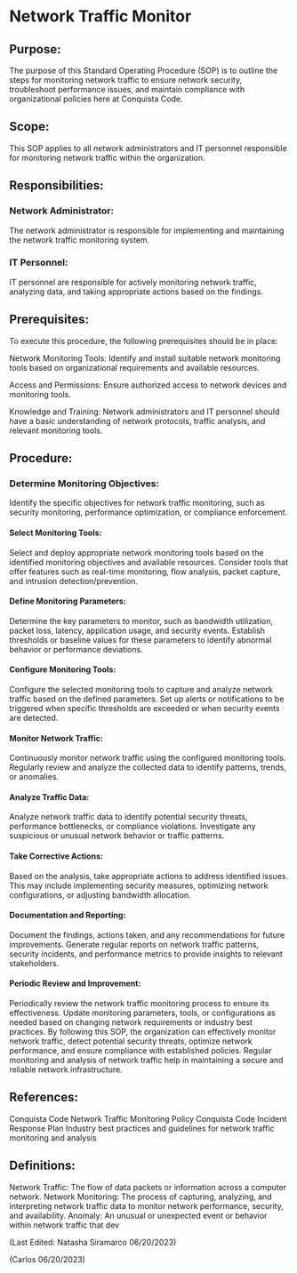 # Network Traffic Monitor

## Purpose:

The purpose of this Standard Operating Procedure (SOP) is to outline the steps for monitoring network traffic to ensure network security, troubleshoot performance issues, and maintain compliance with organizational policies here at Conquista Code.

## Scope:
This SOP applies to all network administrators and IT personnel responsible for monitoring network traffic within the organization.

## Responsibilities:

### Network Administrator: 
The network administrator is responsible for implementing and maintaining the network traffic monitoring system.

### IT Personnel:
IT personnel are responsible for actively monitoring network traffic, analyzing data, and taking appropriate actions based on the findings.

## Prerequisites:

To execute this procedure, the following prerequisites should be in place:

Network Monitoring Tools: Identify and install suitable network monitoring tools based on organizational requirements and available resources.

Access and Permissions: Ensure authorized access to network devices and monitoring tools.

Knowledge and Training: Network administrators and IT personnel should have a basic understanding of network protocols, traffic analysis, and relevant monitoring tools.



## Procedure:


### Determine Monitoring Objectives:

Identify the specific objectives for network traffic monitoring, such as security monitoring, performance optimization, or compliance enforcement.

#### Select Monitoring Tools:

Select and deploy appropriate network monitoring tools based on the identified monitoring objectives and available resources.
Consider tools that offer features such as real-time monitoring, flow analysis, packet capture, and intrusion detection/prevention.


#### Define Monitoring Parameters:

Determine the key parameters to monitor, such as bandwidth utilization, packet loss, latency, application usage, and security events.
Establish thresholds or baseline values for these parameters to identify abnormal behavior or performance deviations.

#### Configure Monitoring Tools:

Configure the selected monitoring tools to capture and analyze network traffic based on the defined parameters.
Set up alerts or notifications to be triggered when specific thresholds are exceeded or when security events are detected.

#### Monitor Network Traffic:

Continuously monitor network traffic using the configured monitoring tools.
Regularly review and analyze the collected data to identify patterns, trends, or anomalies.

#### Analyze Traffic Data:

Analyze network traffic data to identify potential security threats, performance bottlenecks, or compliance violations.
Investigate any suspicious or unusual network behavior or traffic patterns.

#### Take Corrective Actions:

Based on the analysis, take appropriate actions to address identified issues.
This may include implementing security measures, optimizing network configurations, or adjusting bandwidth allocation.

#### Documentation and Reporting:

Document the findings, actions taken, and any recommendations for future improvements.
Generate regular reports on network traffic patterns, security incidents, and performance metrics to provide insights to relevant stakeholders.

#### Periodic Review and Improvement:

Periodically review the network traffic monitoring process to ensure its effectiveness.
Update monitoring parameters, tools, or configurations as needed based on changing network requirements or industry best practices.
By following this SOP, the organization can effectively monitor network traffic, detect potential security threats, optimize network performance, and ensure compliance with established policies. Regular monitoring and analysis of network traffic help in maintaining a secure and reliable network infrastructure.

## References:

Conquista Code Network Traffic Monitoring Policy
Conquista Code Incident Response Plan
Industry best practices and guidelines for network traffic monitoring and analysis

## Definitions:

Network Traffic: The flow of data packets or information across a computer network.
Network Monitoring: The process of capturing, analyzing, and interpreting network traffic data to monitor network performance, security, and availability.
Anomaly: An unusual or unexpected event or behavior within network traffic that dev

(Last Edited: Natasha Siramarco 06/20/2023)

(Carlos 06/20/2023)
